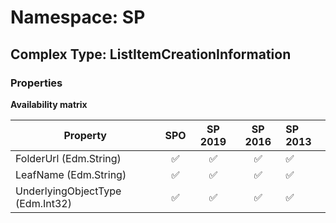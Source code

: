 # Namespace: SP

## Complex Type: ListItemCreationInformation

### Properties

**Availability matrix**

Property | SPO | SP 2019 | SP 2016 | SP 2013
----------|:---:|:-------:|:-------:|:-------
FolderUrl (Edm.String) | ✅ | ✅ | ✅ | ✅
LeafName (Edm.String) | ✅ | ✅ | ✅ | ✅
UnderlyingObjectType (Edm.Int32) | ✅ | ✅ | ✅ | ✅

